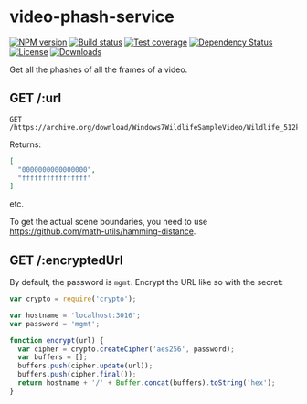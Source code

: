 
# video-phash-service

[![NPM version][npm-image]][npm-url]
[![Build status][travis-image]][travis-url]
[![Test coverage][coveralls-image]][coveralls-url]
[![Dependency Status][david-image]][david-url]
[![License][license-image]][license-url]
[![Downloads][downloads-image]][downloads-url]

Get all the phashes of all the frames of a video.

## GET /:url

```
GET /https://archive.org/download/Windows7WildlifeSampleVideo/Wildlife_512kb.mp4
```

Returns:

```json
[
  "0000000000000000",
  "ffffffffffffffff"
]
```

etc.

To get the actual scene boundaries, you need to use https://github.com/math-utils/hamming-distance.

## GET /:encryptedUrl

By default, the password is `mgmt`.
Encrypt the URL like so with the secret:

```js
var crypto = require('crypto');

var hostname = 'localhost:3016';
var password = 'mgmt';

function encrypt(url) {
  var cipher = crypto.createCipher('aes256', password);
  var buffers = [];
  buffers.push(cipher.update(url));
  buffers.push(cipher.final());
  return hostname + '/' + Buffer.concat(buffers).toString('hex');
}
```

[gitter-image]: https://badges.gitter.im/mgmtio/video-phash-service.png
[gitter-url]: https://gitter.im/mgmtio/video-phash-service
[npm-image]: https://img.shields.io/npm/v/video-phash-service.svg?style=flat-square
[npm-url]: https://npmjs.org/package/video-phash-service
[github-tag]: http://img.shields.io/github/tag/mgmtio/video-phash-service.svg?style=flat-square
[github-url]: https://github.com/mgmtio/video-phash-service/tags
[travis-image]: https://img.shields.io/travis/mgmtio/video-phash-service.svg?style=flat-square
[travis-url]: https://travis-ci.org/mgmtio/video-phash-service
[coveralls-image]: https://img.shields.io/coveralls/mgmtio/video-phash-service.svg?style=flat-square
[coveralls-url]: https://coveralls.io/r/mgmtio/video-phash-service
[david-image]: http://img.shields.io/david/mgmtio/video-phash-service.svg?style=flat-square
[david-url]: https://david-dm.org/mgmtio/video-phash-service
[license-image]: http://img.shields.io/npm/l/video-phash-service.svg?style=flat-square
[license-url]: LICENSE
[downloads-image]: http://img.shields.io/npm/dm/video-phash-service.svg?style=flat-square
[downloads-url]: https://npmjs.org/package/video-phash-service
